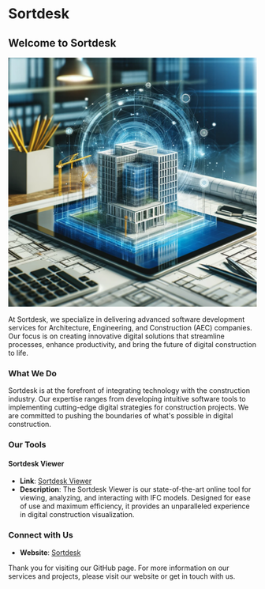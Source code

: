 # Sortdesk

## Welcome to Sortdesk

![Digital Construction Concept](./header-image.webp)

At Sortdesk, we specialize in delivering advanced software development services for Architecture, Engineering, and Construction (AEC) companies. Our focus is on creating innovative digital solutions that streamline processes, enhance productivity, and bring the future of digital construction to life.

### What We Do

Sortdesk is at the forefront of integrating technology with the construction industry. Our expertise ranges from developing intuitive software tools to implementing cutting-edge digital strategies for construction projects. We are committed to pushing the boundaries of what's possible in digital construction.

### Our Tools

#### Sortdesk Viewer
- **Link**: [Sortdesk Viewer](https://viewer.sortdesk.com)
- **Description**: The Sortdesk Viewer is our state-of-the-art online tool for viewing, analyzing, and interacting with IFC models. Designed for ease of use and maximum efficiency, it provides an unparalleled experience in digital construction visualization.

### Connect with Us

- **Website**: [Sortdesk](https://sortdesk.com)

Thank you for visiting our GitHub page. For more information on our services and projects, please visit our website or get in touch with us.
